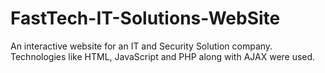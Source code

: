 # FastTech-IT-Solutions-WebSite
 An interactive website for an IT and Security Solution company. Technologies like HTML, JavaScript and PHP along with AJAX were used. 
